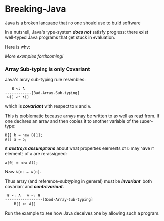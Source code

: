 # Breaking-Java
Java is a broken language that no one should use to build software.

In a nutshell, Java's type-system ***does not*** satisfy progress: there exist well-typed Java programs that get stuck in evaluation.

Here is why:

*More examples forthcoming!*

### Array Sub-typing is only Covariant

Java's array sub-typing rule resembles:
```
   B <: A
------------[Bad-Array-Sub-typing]
 B[] <: A[]
```
which is ***covariant*** with respect to `B` and `A`.

This is problematic because arrays may be written to as well as read from. If one declares an array and then copies it to another variable of the super-type:
```
B[] b = new B[1];
A[] a = b;
```
it ***destroys assumptions*** about what properties elements of `b` may have if elements of `a` are re-assigned:
```
a[0] = new A();
```
Now `b[0] = a[0]`.

Thus array (and reference-subtyping in general) must be ***invariant***: both covariant and ***contravariant***.
```
 B <: A   A <: B
-----------------[Good-Array-Sub-typing]
    B[] <: A[]
```
Run the example to see how Java deceives one by allowing such a program.

